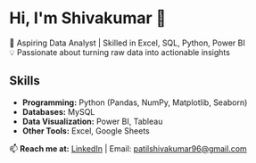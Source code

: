 # Hi, I'm Shivakumar 👋

🎯 Aspiring Data Analyst | Skilled in Excel, SQL, Python, Power BI  
💡 Passionate about turning raw data into actionable insights  

## Skills
- **Programming:** Python (Pandas, NumPy, Matplotlib, Seaborn)
- **Databases:** MySQL
- **Data Visualization:** Power BI, Tableau
- **Other Tools:** Excel, Google Sheets


📫 **Reach me at:** [LinkedIn](https://linkedin.com/in/patilshivakumar96) | Email: patilshivakumar96@gmail.com

<!--
**patilshivakumar96/patilshivakumar96** is a ✨ _special_ ✨ repository because its `README.md` (this file) appears on your GitHub profile.

Here are some ideas to get you started:

- 🔭 I’m currently working on ...
- 🌱 I’m currently learning ...
- 👯 I’m looking to collaborate on ...
- 🤔 I’m looking for help with ...
- 💬 Ask me about ...
- 📫 How to reach me: ...
- 😄 Pronouns: ...
- ⚡ Fun fact: ...
-->
